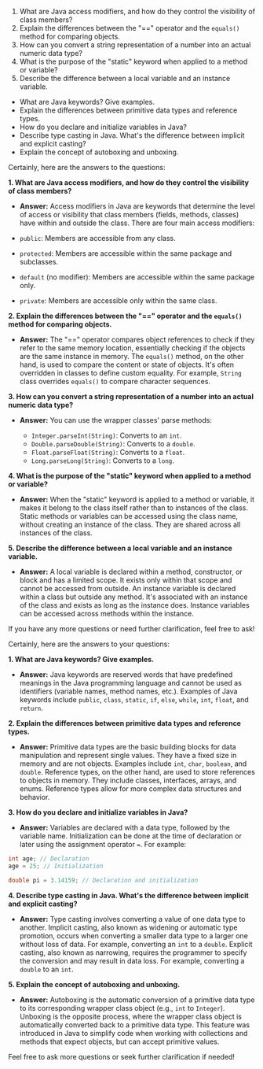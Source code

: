1. What are Java access modifiers, and how do they control the visibility of class members?
2. Explain the differences between the "==" operator and the `equals()` method for comparing objects.
3. How can you convert a string representation of a number into an actual numeric data type?
4. What is the purpose of the "static" keyword when applied to a method or variable?
5. Describe the difference between a local variable and an instance variable.

- What are Java keywords? Give examples.
- Explain the differences between primitive data types and reference types.
- How do you declare and initialize variables in Java?
- Describe type casting in Java. What's the difference between implicit and explicit casting?
- Explain the concept of autoboxing and unboxing.

Certainly, here are the answers to the questions:

**1. What are Java access modifiers, and how do they control the visibility of class members?**

- **Answer:** Access modifiers in Java are keywords that determine the level of access or visibility that class members (fields, methods, classes) have within and outside the class. There are four main access modifiers:

- `public`: Members are accessible from any class.
- `protected`: Members are accessible within the same package and subclasses.
- `default` (no modifier): Members are accessible within the same package only.
- `private`: Members are accessible only within the same class.

**2. Explain the differences between the "==" operator and the `equals()` method for comparing objects.**

- **Answer:** The "==" operator compares object references to check if they refer to the same memory location, essentially checking if the objects are the same instance in memory. The `equals()` method, on the other hand, is used to compare the content or state of objects. It's often overridden in classes to define custom equality. For example, `String` class overrides `equals()` to compare character sequences.

**3. How can you convert a string representation of a number into an actual numeric data type?**

- **Answer:** You can use the wrapper classes' parse methods:

  - `Integer.parseInt(String)`: Converts to an `int`.
  - `Double.parseDouble(String)`: Converts to a `double`.
  - `Float.parseFloat(String)`: Converts to a `float`.
  - `Long.parseLong(String)`: Converts to a `long`.

**4. What is the purpose of the "static" keyword when applied to a method or variable?**

- **Answer:** When the "static" keyword is applied to a method or variable, it makes it belong to the class itself rather than to instances of the class. Static methods or variables can be accessed using the class name, without creating an instance of the class. They are shared across all instances of the class.

**5. Describe the difference between a local variable and an instance variable.**

- **Answer:** A local variable is declared within a method, constructor, or block and has a limited scope. It exists only within that scope and cannot be accessed from outside. An instance variable is declared within a class but outside any method. It's associated with an instance of the class and exists as long as the instance does. Instance variables can be accessed across methods within the instance.

If you have any more questions or need further clarification, feel free to ask!

Certainly, here are the answers to your questions:

**1. What are Java keywords? Give examples.**

- **Answer:** Java keywords are reserved words that have predefined meanings in the Java programming language and cannot be used as identifiers (variable names, method names, etc.). Examples of Java keywords include `public`, `class`, `static`, `if`, `else`, `while`, `int`, `float`, and `return`.

**2. Explain the differences between primitive data types and reference types.**

- **Answer:** Primitive data types are the basic building blocks for data manipulation and represent single values. They have a fixed size in memory and are not objects. Examples include `int`, `char`, `boolean`, and `double`. Reference types, on the other hand, are used to store references to objects in memory. They include classes, interfaces, arrays, and enums. Reference types allow for more complex data structures and behavior.

**3. How do you declare and initialize variables in Java?**

- **Answer:** Variables are declared with a data type, followed by the variable name. Initialization can be done at the time of declaration or later using the assignment operator `=`. For example:

```java
int age; // Declaration
age = 25; // Initialization

double pi = 3.14159; // Declaration and initialization
```

**4. Describe type casting in Java. What's the difference between implicit and explicit casting?**

- **Answer:** Type casting involves converting a value of one data type to another. Implicit casting, also known as widening or automatic type promotion, occurs when converting a smaller data type to a larger one without loss of data. For example, converting an `int` to a `double`. Explicit casting, also known as narrowing, requires the programmer to specify the conversion and may result in data loss. For example, converting a `double` to an `int`.

**5. Explain the concept of autoboxing and unboxing.**

- **Answer:** Autoboxing is the automatic conversion of a primitive data type to its corresponding wrapper class object (e.g., `int` to `Integer`). Unboxing is the opposite process, where the wrapper class object is automatically converted back to a primitive data type. This feature was introduced in Java to simplify code when working with collections and methods that expect objects, but can accept primitive values.

Feel free to ask more questions or seek further clarification if needed!
